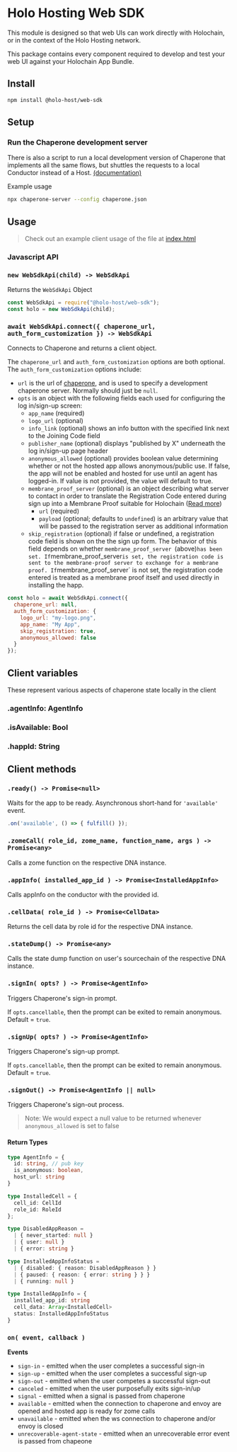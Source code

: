 
# Holo Hosting Web SDK

This module is designed so that web UIs can work directly with Holochain, or in the context of the
Holo Hosting network.

This package contains every component required to develop and test your web UI against your
Holochain App Bundle.

## Install

```bash
npm install @holo-host/web-sdk
```

## Setup

### Run the Chaperone development server

There is also a script to run a local development version of Chaperone that implements all the same
flows, but shuttles the requests to a local Conductor instead of a Host. [(documentation)](https://github.com/Holo-Host/chaperone/#npx-chaperone-server---config-configruation)

Example usage

```bash
npx chaperone-server --config chaperone.json
```

## Usage
> Check out an example client usage of the file at [index.html](tests/index.html)

### Javascript API

### `new WebSdkApi(child) -> WebSdkApi`
Returns the `WebSdkApi` Object

```javascript
const WebSdkApi = require("@holo-host/web-sdk");
const holo = new WebSdkApi(child);
```

### `await WebSdkApi.connect({ chaperone_url, auth_form_customization }) -> WebSdkApi`
Connects to Chaperone and returns a client object.

The `chaperone_url` and `auth_form_customization` options are both optional.
The `auth_form_customization` options include:
- `url` is the url of [chaperone](https://github.com/Holo-Host/chaperone), and is used to specify a development chaperone server. Normally should just be `null`.
- `opts` is an object with the following fields each used for configuring the log in/sign-up screen:
  - `app_name` (required)
  - `logo_url` (optional)
  - `info_link` (optional) shows an info button with the specified link next to the Joining Code field
  - `publisher_name` (optional) displays "published by X" underneath the log in/sign-up page header
  - `anonymous_allowed` (optional) provides boolean value determining whether or not the hosted app allows anonymous/public use. If false, the app will not be enabled and hosted for use until an agent has logged-in. If value is not provided, the value will default to true.
  - `membrane_proof_server` (optional) is an object describing what server to contact in order to translate the Registration Code entered during sign up into a Membrane Proof suitable for Holochain ([Read more](https://github.com/Holo-Host/holo-nixpkgs/tree/develop/overlays/holo-nixpkgs/membrane-proof-service))
    - `url` (required)
    - `payload` (optional; defaults to `undefined`) is an arbitrary value that will be passed to the registration server as additional information
  - `skip_registration` (optional) if false or undefined, a registration code field is shown on the the sign up form. The behavior of this field depends on whether `membrane_proof_server `(above)` has been set. If `membrane_proof_server` is set, the registration code is sent to the membrane-proof server to exchange for a membrane proof. If `membrane_proof_server` is not set, the registration code entered is treated as a membrane proof itself and used directly in installing the happ.

```javascript
const holo = await WebSdkApi.connect({
  chaperone_url: null,
  auth_form_customization: {
    logo_url: "my-logo.png",
    app_name: "My App",
    skip_registration: true,
    anonymous_allowed: false
  }
});
```
## Client variables
These represent various aspects of chaperone state locally in the client

### .agentInfo: AgentInfo

### .isAvailable: Bool

### .happId: String

## Client methods

### `.ready() -> Promise<null>`
Waits for the app to be ready.
Asynchronous short-hand for `'available'` event.
```javascript
.on('available', () => { fulfill() });
```

### `.zomeCall( role_id, zome_name, function_name, args ) -> Promise<any>`

Calls a zome function on the respective DNA instance.

### `.appInfo( installed_app_id ) -> Promise<InstalledAppInfo>`

Calls appInfo on the conductor with the provided id.

### `.cellData( role_id ) -> Promise<CellData>`

Returns the cell data by role id for the respective DNA instance.

### `.stateDump() -> Promise<any>`

Calls the state dump function on user's sourcechain of the respective DNA instance.

### `.signIn( opts? ) -> Promise<AgentInfo>`

Triggers Chaperone's sign-in prompt.

If `opts.cancellable`, then the prompt can be exited to remain anonymous. Default = `true`.

### `.signUp( opts? ) -> Promise<AgentInfo>`

Triggers Chaperone's sign-up prompt.

If `opts.cancellable`, then the prompt can be exited to remain anonymous. Default = `true`.

### `.signOut() -> Promise<AgentInfo || null>`
Triggers Chaperone's sign-out process.
> Note: We would expect a null value to be returned whenever `anonymous_allowed` is set to false

#### Return Types
```typescript
type AgentInfo = {
  id: string, // pub key
  is_anonymous: boolean,
  host_url: string
}

type InstalledCell = {
  cell_id: CellId
  role_id: RoleId
};

type DisabledAppReason =
  | { never_started: null }
  | { user: null }
  | { error: string }

type InstalledAppInfoStatus =
  | { disabled: { reason: DisabledAppReason } }
  | { paused: { reason: { error: string } } }
  | { running: null }

type InstalledAppInfo = {
  installed_app_id: string
  cell_data: Array<InstalledCell>
  status: InstalledAppInfoStatus
}
```

### `on( event, callback )`
**Events**
- `sign-in` - emitted when the user completes a successful sign-in
- `sign-up` - emitted when the user completes a successful sign-up
- `sign-out` - emitted when the user competes a successful sign-out
- `canceled` - emitted when the user purposefully exits sign-in/up
- `signal` - emitted when a signal is passed from chaperone
- `available` - emitted when the connection to chaperone and envoy are opened and hosted app is ready for zome calls
- `unavailable` - emitted when the ws connection to chaperone and/or envoy is closed
- `unrecoverable-agent-state` - emitted when an unrecoverable error event is passed from chapeone
